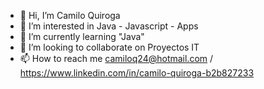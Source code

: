 - 👋 Hi, I’m Camilo Quiroga
- 👀 I’m interested in Java - Javascript - Apps
- 🌱 I’m currently learning "Java"
- 💞️ I’m looking to collaborate on Proyectos IT
- 📫 How to reach me camiloq24@hotmail.com / https://www.linkedin.com/in/camilo-quiroga-b2b827233

<!---
akirocmlq/akirocmlq is a ✨ special ✨ repository because its `README.md` (this file) appears on your GitHub profile.
You can click the Preview link to take a look at your changes.
--->
